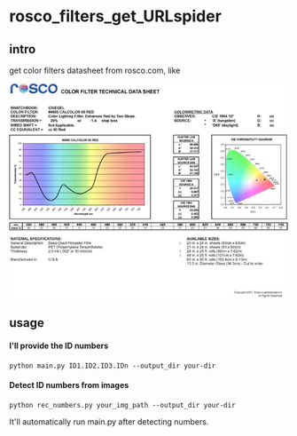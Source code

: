 # rosco_filters_get_URLspider

## intro

get color filters datasheet from rosco.com, like

![1649500832189.png](image/readme/1649500832189.png)

## usage

#### I'll provide the ID numbers

```
python main.py ID1.ID2.ID3.IDn --output_dir your-dir
```

#### Detect ID numbers from images

```
python rec_numbers.py your_img_path --output_dir your-dir
```

It'll automatically run main.py after detecting numbers.

